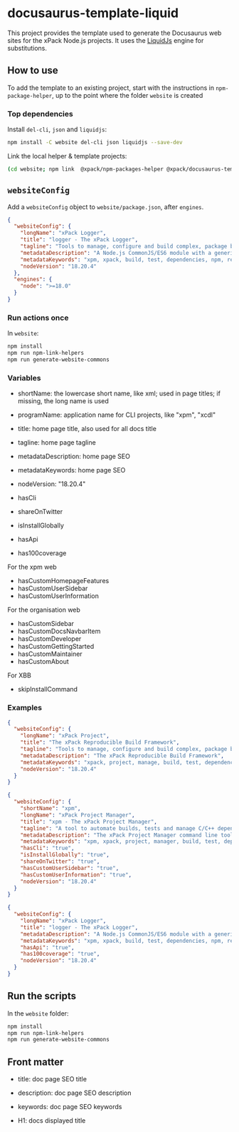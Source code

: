 # docusaurus-template-liquid

This project provides the template used to generate the Docusaurus
web sites for the xPack Node.js projects. It uses the
[LiquidJs](https://liquidjs.com) engine for substitutions.

## How to use

To add the template to an existing project, start with the instructions in
`npm-package-helper`, up to the point where the folder `website` is
created

### Top dependencies

Install `del-cli`, `json` and `liquidjs`:

```sh
npm install -C website del-cli json liquidjs --save-dev
```

Link the local helper & template projects:

```sh
(cd website; npm link  @xpack/npm-packages-helper @xpack/docusaurus-template-liquid)
```

## `websiteConfig`

Add a `websiteConfig` object to `website/package.json`, after `engines`.

```json
{
  "websiteConfig": {
    "longName": "xPack Logger",
    "title": "logger - The xPack Logger",
    "tagline": "Tools to manage, configure and build complex, package based, multi-target projects, in a reproducible way.",
    "metadataDescription": "A Node.js CommonJS/ES6 module with a generic console logger class",
    "metadataKeywords": "xpm, xpack, build, test, dependencies, npm, reproducibility",
    "nodeVersion": "18.20.4"
  },
  "engines": {
    "node": ">=18.0"
  }
}
```

### Run actions once

In `website`:

```sh
npm install
npm run npm-link-helpers
npm run generate-website-commons
```

### Variables

- shortName: the lowercase short name, like xml; used in page titles;
if missing, the long name is used
- programName: application name for CLI projects, like "xpm", "xcdl"
- title: home page title, also used for all docs title
- tagline: home page tagline
- metadataDescription: home page SEO
- metadataKeywords: home page SEO

- nodeVersion: "18.20.4"

- hasCli
- shareOnTwitter
- isInstallGlobally
- hasApi
- has100coverage

For the xpm web

- hasCustomHomepageFeatures
- hasCustomUserSidebar
- hasCustomUserInformation

For the organisation web

- hasCustomSidebar
- hasCustomDocsNavbarItem
- hasCustomDeveloper
- hasCustomGettingStarted
- hasCustomMaintainer
- hasCustomAbout

For XBB

- skipInstallCommand


### Examples

```json
{
  "websiteConfig": {
    "longName": "xPack Project",
    "title": "The xPack Reproducible Build Framework",
    "tagline": "Tools to manage, configure and build complex, package based, multi-target projects, in a reproducible way.",
    "metadataDescription": "The xPack Reproducible Build Framework",
    "metadataKeywords": "xpack, project, manage, build, test, dependencies, xpm, npm, reproducibility",
    "nodeVersion": "18.20.4"
  }
}
```

```json
{
  "websiteConfig": {
    "shortName": "xpm",
    "longName": "xPack Project Manager",
    "title": "xpm - The xPack Project Manager",
    "tagline": "A tool to automate builds, tests and manage C/C++ dependencies, inspired by npm",
    "metadataDescription": "The xPack Project Manager command line tool",
    "metadataKeywords": "xpm, xpack, project, manager, build, test, dependencies, npm, reproducibility",
    "hasCli": "true",
    "isInstallGlobally": "true",
    "shareOnTwitter": "true",
    "hasCustomUserSidebar": "true",
    "hasCustomUserInformation": "true",
    "nodeVersion": "18.20.4"
  }
}
```

```json
{
  "websiteConfig": {
    "longName": "xPack Logger",
    "title": "logger - The xPack Logger",
    "metadataDescription": "A Node.js CommonJS/ES6 module with a generic console logger class",
    "metadataKeywords": "xpm, xpack, build, test, dependencies, npm, reproducibility",
    "hasApi": "true",
    "has100coverage": "true",
    "nodeVersion": "18.20.4"
  }
}
```

## Run the scripts

In the `website` folder:

```sh
npm install
npm run npm-link-helpers
npm run generate-website-commons
```

## Front matter

- title: doc page SEO title
- description: doc page SEO description
- keywords: doc page SEO keywords

- H1: docs displayed title

